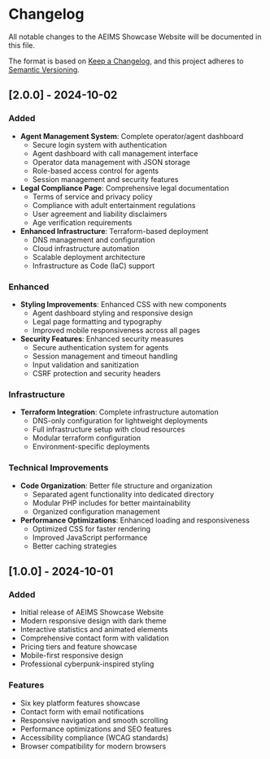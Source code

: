 # Changelog

All notable changes to the AEIMS Showcase Website will be documented in this file.

The format is based on [Keep a Changelog](https://keepachangelog.com/en/1.0.0/),
and this project adheres to [Semantic Versioning](https://semver.org/spec/v2.0.0.html).

## [2.0.0] - 2024-10-02

### Added
- **Agent Management System**: Complete operator/agent dashboard
  - Secure login system with authentication
  - Agent dashboard with call management interface
  - Operator data management with JSON storage
  - Role-based access control for agents
  - Session management and security features
- **Legal Compliance Page**: Comprehensive legal documentation
  - Terms of service and privacy policy
  - Compliance with adult entertainment regulations
  - User agreement and liability disclaimers
  - Age verification requirements
- **Enhanced Infrastructure**: Terraform-based deployment
  - DNS management and configuration
  - Cloud infrastructure automation
  - Scalable deployment architecture
  - Infrastructure as Code (IaC) support

### Enhanced
- **Styling Improvements**: Enhanced CSS with new components
  - Agent dashboard styling and responsive design
  - Legal page formatting and typography
  - Improved mobile responsiveness across all pages
- **Security Features**: Enhanced security measures
  - Secure authentication system for agents
  - Session management and timeout handling
  - Input validation and sanitization
  - CSRF protection and security headers

### Infrastructure
- **Terraform Integration**: Complete infrastructure automation
  - DNS-only configuration for lightweight deployments
  - Full infrastructure setup with cloud resources
  - Modular terraform configuration
  - Environment-specific deployments

### Technical Improvements
- **Code Organization**: Better file structure and organization
  - Separated agent functionality into dedicated directory
  - Modular PHP includes for better maintainability
  - Organized configuration management
- **Performance Optimizations**: Enhanced loading and responsiveness
  - Optimized CSS for faster rendering
  - Improved JavaScript performance
  - Better caching strategies

## [1.0.0] - 2024-10-01

### Added
- Initial release of AEIMS Showcase Website
- Modern responsive design with dark theme
- Interactive statistics and animated elements
- Comprehensive contact form with validation
- Pricing tiers and feature showcase
- Mobile-first responsive design
- Professional cyberpunk-inspired styling

### Features
- Six key platform features showcase
- Contact form with email notifications
- Responsive navigation and smooth scrolling
- Performance optimizations and SEO features
- Accessibility compliance (WCAG standards)
- Browser compatibility for modern browsers